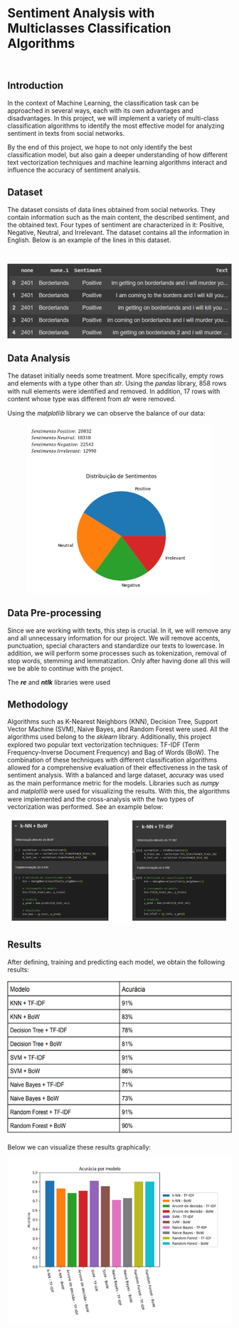 # Sentiment Analysis with Multiclasses Classification Algorithms
<br>

## Introduction

<p>In the context of Machine Learning, the classification task can be approached in several ways, each with its own advantages and disadvantages. In this project, we will implement a variety of multi-class classification algorithms to identify the most effective model for analyzing sentiment in texts from social networks.</p>
<p>By the end of this project, we hope to not only identify the best classification model, but also gain a deeper understanding of how different text vectorization techniques and machine learning algorithms interact and influence the accuracy of sentiment analysis.</p>

## Dataset
<p>The dataset consists of data lines obtained from social networks. They contain information such as the main content, the described sentiment, and the obtained text. Four types of sentiment are characterized in it: Positive, Negative, Neutral, and Irrelevant. The dataset contains all the information in English. Below is an example of the lines in this dataset.</p>
<br>
<p align="center">
  <img width="600" src="/media/img1.png">
</p>

## Data Analysis
<p>The dataset initially needs some treatment. More specifically, empty rows and elements with a type other than 𝑠𝑡𝑟. Using the 𝑝𝑎𝑛𝑑𝑎𝑠 library, 858 rows with null elements were identified   and removed. In addition, 17 rows with content whose type was different from 𝑠𝑡𝑟 were removed.</p>
<p>Using the 𝑚𝑎𝑡𝑝𝑙𝑜𝑡𝑙𝑖𝑏 library we can observe the balance of our data:</p>
<p align="center">
  <img height="380" src="/media/img2.png">
</p>

## Data Pre-processing
<p>Since we are working with texts, this step is crucial. In it, we will remove any and all unnecessary information for our project. We will remove accents, punctuation, special characters and standardize our texts to lowercase. In addition, we will perform some processes such as tokenization, removal of stop words, stemming and lemmatization. Only after having done all this will we be able to continue with the project.</p>
<p></p>
<p>The <strong><em>re</em></strong> and <strong><em>ntlk</em></strong> libraries were used</p>

## Methodology
<p>Algorithms such as K-Nearest Neighbors (KNN), Decision Tree, Support Vector Machine (SVM), Naive Bayes, and Random Forest were used. All the algorithms used belong to the 𝑠𝑘𝑙𝑒𝑎𝑟𝑛 library. Additionally, this project explored two popular text vectorization techniques: TF-IDF (Term Frequency-Inverse Document Frequency) and Bag of Words (BoW). The combination of these techniques with different classification algorithms allowed for a comprehensive evaluation of their effectiveness in the task of sentiment analysis. With a balanced and large dataset, 𝑎𝑐𝑐𝑢𝑟𝑎𝑐𝑦 was used as the main performance metric for the models. Libraries such as 𝑛𝑢𝑚𝑝𝑦 and 𝑚𝑎𝑡𝑝𝑙𝑜𝑡𝑙𝑖𝑏 were used for visualizing the results.
With this, the algorithms were implemented and the cross-analysis with the two types of vectorization was performed. See an example below:</p>
<p align="center">
  <img src="/media/img3.png">
</p>

## Results
<p>After defining, training and predicting each model, we obtain the following results:</p>
<p align="center">
  <img height="350" src="/media/img4.png">
</p>
<p>Below we can visualize these results graphically:</p>
<p align="center">
  <img height="370" src="/media/img5.png">
</p>
